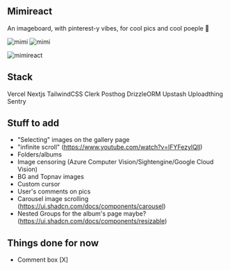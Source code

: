## Mimireact

An imageboard, with pinterest-y vibes, for cool pics and cool poeple 🤠

![mimi](https://imgur.com/8hi5q5u)
![mimi]([https://imgur.com/ppHK95D](https://i.giphy.com/media/v1.Y2lkPTc5MGI3NjExcGRmcnQxMWNldGc2MG04aWhrMDl0cW11OGx1NGxzZ2p1MTVpZzdvaSZlcD12MV9pbnRlcm5hbF9naWZfYnlfaWQmY3Q9Zw/SbPtsV10EW2lj4SeFY/giphy.gif))

![mimireact](https://i.giphy.com/media/v1.Y2lkPTc5MGI3NjExcGRmcnQxMWNldGc2MG04aWhrMDl0cW11OGx1NGxzZ2p1MTVpZzdvaSZlcD12MV9pbnRlcm5hbF9naWZfYnlfaWQmY3Q9Zw/SbPtsV10EW2lj4SeFY/giphy.gif 
 "bro just work") 

## Stack

Vercel Nextjs TailwindCSS Clerk Posthog DrizzleORM Upstash Uploadthing Sentry


## Stuff to add

- "Selecting" images on the gallery page
- "infinite scroll" (https://www.youtube.com/watch?v=IFYFezylQlI)
- Folders/albums
- Image censoring (Azure Computer Vision/Sightengine/Google Cloud Vision)
- BG and Topnav images
- Custom cursor
- User's comments on pics
- Carousel image scrolling (https://ui.shadcn.com/docs/components/carousel)
- Nested Groups for the album's page maybe? (https://ui.shadcn.com/docs/components/resizable)


## Things done for now

- Comment box [X]
